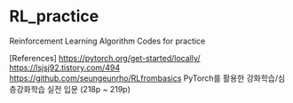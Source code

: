 # RL_practice
Reinforcement Learning Algorithm Codes for practice

[References]
https://pytorch.org/get-started/locally/
https://lsjsj92.tistory.com/494
https://github.com/seungeunrho/RLfrombasics
PyTorch를 활용한 강화학습/심층강화학습 실전 입문 (218p ~ 219p)
